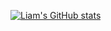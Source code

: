 [![Liam's GitHub stats](https://github-readme-stats.vercel.app/api?username=liamtw22)](https://github.com/liamtw22/github-readme-stats)
